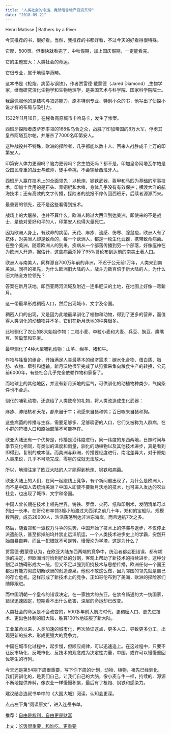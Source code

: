 ```yaml
---
title: "人类社会的命运，竟然暗含地产投资真谛"
date: "2018-09-21"
---
```


Henri Matisse | Bathers by a River

今天推荐的书，很好看。当然，我推荐的书都好看，不过今天的好看得很特殊。

它厚，500页。但很快就看完了，中秋假期，加上国庆假期，一定能看完。

它的主题宏大：人类社会的命运。

它很专业，属于地理学范畴。

这本书是《枪炮、病菌与钢铁》，作者贾雷德·戴蒙德（Jared Diamond）,生物学家，继而研究演化生物学和生物地理学，是美国艺术与科学院、国家科学院院士。

我最佩服他的是结构与叙述能力，原本特别专业、特别小众的书，他写出了侦探小说才有的布局与吸引力。

1532年11月16日，在秘鲁高原城市卡哈马卡，发生了惨案。

西班牙探险者皮萨罗率领的168名乌合之众，战胜了印加帝国的8万大军，俘虏其皇帝阿塔瓦尔帕，并屠杀了7000名印第安人。

这种战役并不特殊，欧洲的探险者，几乎都能以数十人、百来人战胜成千上万的印第安人。

印第安人体力更弱吗？脑力更弱吗？贪生怕死吗？都不是，印加皇帝阿塔瓦尔帕是受国民尊重的战士与统帅，徒手单挑，不会输给西班牙人。

西班牙人赢在技术上的全面领先：以枪炮、钢铁武器、盔甲和马匹为基础的军事技术，印加士兵用的是石头、青铜棍和木棒，身体几乎没有有效保护；横渡大洋的航海技术；还有高效的文字传播，探险者的战报不停传回西班牙，后续者源源而来。

最重要的领先，还不是这些看得到技术。

战场上的大屠杀，也并不算什么。欧洲人跨过大西洋到达美洲，即使来的不是战士，是绝对爱好和平的人，印第安人也得大量死亡。

因为欧洲人身上，有致命的病菌，天花、麻疹、流感、伤寒、腺鼠疫，欧洲人有了抗体，对美洲人却是致命的，每一个欧洲人，都是一枚生化武器，携带致命病菌。在整个美洲，随着欧洲人的到来，疾病从一个部落传播到另一个部落，好像瘟神在为欧洲人开道，据估计，这些病菌杀掉了95%哥伦布到达前的南美土著人口。

欧洲人与南美人，同样源自700万年前的非洲，不迟于公元前1万年，人类来到南美洲。同样的祖先，为什么欧洲旧大陆的人，战斗力数百倍于新大陆的人，为什么旧大陆全方位领先？

答案在新月沃地。即西亚两河流域及附近一连串肥沃的土地，在地图上好像一弯新月。

这一带最早形成稠密人口，然后出现城市、文字及帝国。

稠密人口的出现，又是因为此地最早驯化了植物和动物，得到了更多的营养，而值得人类驯化的动植物并不多，它们在新月沃地的种类很多。

此地驯化了农业的8大始祖作物：二粒小麦、单粒小麦和大麦、兵豆、豌豆、鹰嘴豆、苦巢菜和亚麻。

最早驯化了4种大型哺乳动物：山羊、绵羊、猪和牛。

作物与牲畜的组合，开始满足人类最基本的经济需求：碳水化合物、蛋白质、脂肪、衣物、牵引和运输。新月沃地很早完成了从狩猎采集向粮食生产的转换，公元前6000年，有些社会几乎完全依赖作物和家畜了。

而地球上的其他地区，并没有新月沃地的运气，可供驯化的动植物种类少，气候条件也不合适。

驯化的哺乳动物，还送给了人类致命的礼物，将人类改造成生化武器：

麻疹、肺结核和天花，都来自于牛；流感来自猪和鸭；百日咳来自猪和狗。

这些病菌的传播与生存，需要足够多、足够稠密的人口，它们又被称为人群病，在小群的狩猎人口和原始部落不可能存在。

欧亚大陆还有一个优势是，传播是沿纬度进行，同一纬度的东西两地，日照时间与季节变化相同，有类似的温度和雨量，驯化的动植物以及其他技术进步，真是看到即得到，复制的成本低。而美洲与非洲，传播要经度进行，南北差异大，对于原始人类来说，几乎不可能完成，零星的成就无法放大。

所以，地理注定了欧亚大陆的人才能得到枪炮、钢铁和病菌。

欧亚大陆上的人们，在同一起跑线上竞争，有个新问题出现了，为什么是欧洲人，而不是中国人去统治美洲？中国人即使不要新月沃地的技术，也可进入发达的农业社会，也出现了城市、文字和帝国。

中国人曾长期在技术上领先世界，铸铁、罗盘、火药、纸和印刷术，发明清单可以列出一长串，在哥伦布率领3艘小船渡过大西洋之前几十年，郑和的宝船队，规模数百艘，成员28000人，浩浩荡荡到达非洲东海岸，而且远航7次之多。

然后，随着郑和一派权力斗争的失势，中国开始了技术上的停滞与退步，不仅停止派遣船队，甚至拆掉船坞并禁止远洋航运，一个人类技术进步史上的学霸，突然开始自暴自弃，而且一犯错就不可逆转，慢慢沦为学渣，这是为什么？

贾雷德·戴蒙德认为，在欧亚大陆东西两端的竞争中，统治者都会犯错误，都有糊涂的决定，但欧洲当时恰到好处的分割，客观上帮助了新技术的持续进步，这种分割足以妨碍形成大一统，但又不足以强到阻挠技术与思想传播，欧洲任何一个国王都没有能力彻底切断欧洲的创造源泉，他也不敢这么做，因为邻国的领先就是自己的存亡危机，这样形成了新技术上的竞争，正如哥伦布到了美洲，欧洲的探险家们随即跟进。

而中国明朝一个皇帝的错误决定，在一家独大的东亚，在禁令畅通的大一统国家，错误迅速固定，短期看不出什么危害，深层的命运却已改变。

人类社会的命运是不会改变的，500多年前大航海时代，更稠密人口、更先进技术、更出色体制的旧大陆，胜算100%地征服了新大陆。

工业革命以来，人类加速的城市化，再次验证这点，更多人口，导致更多分工，出现更新的技术，形成更强大的竞争力。

中国在城市化过程中，起步慢，但顺应规律，可以迅速追上。在这过程中，只要不让反市场化、反城市化、反技术的观念成为决定性力量，中国，或许可以慢慢重回优等生的行列。

今天还是第54期下周很重要，写下你下周的计划，动物、植物，祖先已经驯化，我们要驯化的，是我们自己，让我们自己的大脑，像小麦与牛一样，持续的、源源不断地提供养料，像农业一样慢慢积累，最后有了枪炮、钢铁和感染力。

建议结合连叔书单中的《大国大城》阅读，认知会更深。

点击左下角“阅读原文”，进入连岳书单。

推荐：[自由是权利，自由更是财富](http://mp.weixin.qq.com/s?__biz=MjM5NDU0Mjk2MQ==&mid=2651629706&idx=1&sn=30ffcbe165cf5aea6af0f94f316e2c10&chksm=bd7e2c948a09a5827f39ca886efff5225d5fdc53e0313ce46668bef71c3080211367a48bd87b&scene=21#wechat_redirect)

上文：[吃饭很重要，和谁吃，更重要](http://mp.weixin.qq.com/s?__biz=MjM5NDU0Mjk2MQ==&mid=2651630735&idx=1&sn=5031fcc90072a6bb03b461244b50dba6&chksm=bd7e28918a09a1875ec2c86c1be8ee73f9cb70dd361233a094f32ec24cd9c71ef02bf913c7e2&scene=21#wechat_redirect)
